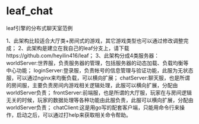 # leaf_chat
leaf引擎的分布式聊天室范例

1、此架构比较适合大厅类+房间式的游戏，其它游戏类型也可以通过修改调整完成；
2、此架构是建立在我自己的leaf分支上，请下载https://github.com/heyilin416/leaf；
3、此架构分成4类服务器：  
		worldServer:世界服，负责服务器的管理，包括服务器的动态加载、负载均衡等中心功能；
		loginServer:登录服，负责帐号的信息管理与验证功能，此服为无状态服，可以通过nginx来均衡负载，可以横向扩展；
		chatServer:聊天服，也是所谓的房间服，主要负责房间内游戏相关逻辑处理，此服可以横向扩展，分配由worldServer负责；
		frontServer:前端服，也是所谓的大厅服，玩家在与房间逻辑无关的时候，玩家的数据处理等各种功能由此服负责，此服可以横向扩展，分配由worldServer负责；
		chatClient:这是用go写的配套客户端，只能用命令行来操作，启动之后，可以通过打help来获取相关命令帮助。
		
